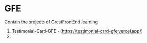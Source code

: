 # GFE
Contain the projects of GreatFrontEnd learning

1. Testimonial-Card-GFE - (https://testimonial-card-gfe.vercel.app/)
2. 